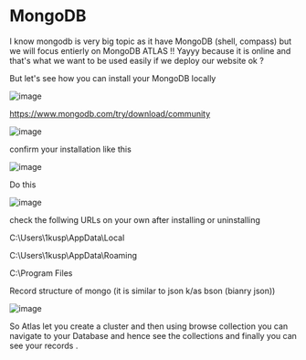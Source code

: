 # MongoDB

I know mongodb is very big topic as it have MongoDB (shell, compass) but we will focus entierly on MongoDB ATLAS !! Yayyy because it is online and that's what 
we want to be used easily if we deploy our website ok ?

But let's see how you can install your MongoDB locally 

![image](https://user-images.githubusercontent.com/63403330/182085477-ee974451-c805-4603-9ce8-2e422ef5ffb1.png)

https://www.mongodb.com/try/download/community

![image](https://user-images.githubusercontent.com/63403330/182086368-2234783c-c0d7-4b16-bd95-feee57ce2175.png)


confirm your installation like this 

![image](https://user-images.githubusercontent.com/63403330/182086762-72eed64f-3202-4089-afb2-5ca5038f0e8c.png)

Do this 


![image](https://user-images.githubusercontent.com/63403330/182086877-4df20d23-7cbc-404e-85d5-9f33651bf6b0.png)


check the follwing URLs on your own after installing or uninstalling 

C:\Users\1kusp\AppData\Local

C:\Users\1kusp\AppData\Roaming

C:\Program Files

Record structure of mongo (it is similar to json k/as bson (bianry json))

![image](https://user-images.githubusercontent.com/63403330/182087245-7bc3c646-f269-40b0-9283-129fe96fb159.png)




So Atlas let you create a cluster and then using browse collection you can navigate to your Database and hence see the collections and finally you can see your records .



